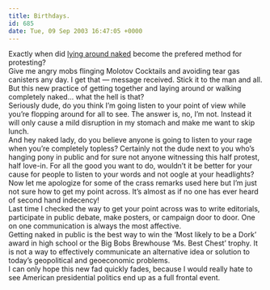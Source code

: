 ```yaml
---
title: Birthdays.
id: 685
date: Tue, 09 Sep 2003 16:47:05 +0000
---
```


Exactly when did [lying around naked](http://story.news.yahoo.com/news?tmpl=story2&u=/030908/168/57lkh.html&e=1) become the prefered method for protesting?  
 Give me angry mobs flinging Molotov Cocktails and avoiding tear gas canisters any day. I get that — message received. Stick it to the man and all.  
 But this new practice of getting together and laying around or walking completely naked… what the hell is that?  
 Seriously dude, do you think I’m going listen to your point of view while you’re flopping around for all to see. The answer is, no, I’m not. Instead it will only cause a mild disruption in my stomach and make me want to skip lunch.  
 And hey naked lady, do you believe anyone is going to listen to your rage when you’re completely topless? Certainly not the dude next to you who’s hanging pony in public and for sure not anyone witnessing this half protest, half love-in. For all the good you want to do, wouldn’t it be better for your cause for people to listen to your words and not oogle at your headlights?  
 Now let me apologize for some of the crass remarks used here but I’m just not sure how to get my point across. It’s almost as if no one has ever heard of second hand indecency!  
 Last time I checked the way to get your point across was to write editorials, participate in public debate, make posters, or campaign door to door. One on one communication is always the most affective.  
 Getting naked in public is the best way to win the ‘Most likely to be a Dork’ award in high school or the Big Bobs Brewhouse ‘Ms. Best Chest’ trophy. It is not a way to effectively communicate an alternative idea or solution to today’s geopolitical and geoeconomic problems.  
 I can only hope this new fad quickly fades, because I would really hate to see American presidential politics end up as a full frontal event.


